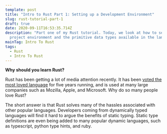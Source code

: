 ```yaml
---
template: post
title: "Intro to Rust Part 1: Setting up a Development Environment"
slug: rust-tutorial-part-1
draft: true
date: 2020-09-11T16:53:35.714Z
description: "Part one of my Rust tutorial. Today, we look at how to setup a
  project environment and the primitive data types available in the language. "
mainTag: Intro To Rust
tags:
  - Rust
  - Intro To Rust
---
```

**Why should you learn Rust?**

Rust has been getting a lot of media attention recently. It has been [voted the most loved language](https://insights.stackoverflow.com/survey/2020#technology-most-loved-dreaded-and-wanted-languages) for five years running, and is used at many large companies such as Mozilla, Apple, and Microsoft. Why do so many people love Rust?

The short answer is that Rust solves many of the hassles associated with other popular languages. Developers coming from dynamically typed languages will find it hard to argue the benefits of static typing. Static type definitions are even being added to many popular dynamic languages, such as typescript, python type hints, and ruby.